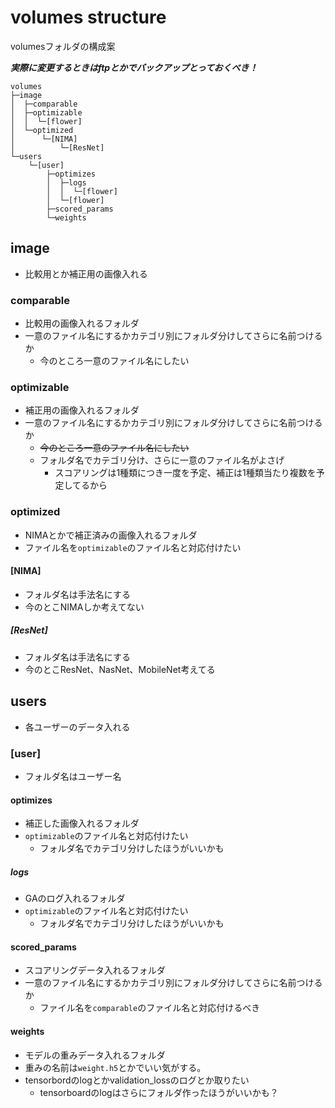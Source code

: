 # volumes structure
volumesフォルダの構成案

***実際に変更するときはftpとかでバックアップとっておくべき！***

```
volumes
├─image
│  ├─comparable
│  ├─optimizable
│  │  └─[flower]
│  └─optimized
│      └─[NIMA]
│          └─[ResNet]
└─users
    └─[user]
        ├─optimizes
        │  ├─logs
        │  │  └─[flower]
        │  └─[flower]
        ├─scored_params
        └─weights
```

## image
* 比較用とか補正用の画像入れる

### comparable
* 比較用の画像入れるフォルダ
* 一意のファイル名にするかカテゴリ別にフォルダ分けしてさらに名前つけるか
    * 今のところ一意のファイル名にしたい

### optimizable
* 補正用の画像入れるフォルダ
* 一意のファイル名にするかカテゴリ別にフォルダ分けしてさらに名前つけるか
    * ~~今のところ一意のファイル名にしたい~~
    * フォルダ名でカテゴリ分け、さらに一意のファイル名がよさげ
        * スコアリングは1種類につき一度を予定、補正は1種類当たり複数を予定してるから

### optimized
* NIMAとかで補正済みの画像入れるフォルダ
* ファイル名を`optimizable`のファイル名と対応付けたい

#### [NIMA]
* フォルダ名は手法名にする
* 今のとこNIMAしか考えてない

##### [ResNet]
* フォルダ名は手法名にする
* 今のとこResNet、NasNet、MobileNet考えてる

## users
* 各ユーザーのデータ入れる

### [user]
* フォルダ名はユーザー名

#### optimizes
* 補正した画像入れるフォルダ
* `optimizable`のファイル名と対応付けたい
    * フォルダ名でカテゴリ分けしたほうがいいかも

##### logs
* GAのログ入れるフォルダ
* `optimizable`のファイル名と対応付けたい
    * フォルダ名でカテゴリ分けしたほうがいいかも

#### scored_params
* スコアリングデータ入れるフォルダ
* 一意のファイル名にするかカテゴリ別にフォルダ分けしてさらに名前つけるか
    * ファイル名を`comparable`のファイル名と対応付けるべき

#### weights
* モデルの重みデータ入れるフォルダ
* 重みの名前は`weight.h5`とかでいい気がする。
* tensorbordのlogとかvalidation_lossのログとか取りたい
    * tensorboardのlogはさらにフォルダ作ったほうがいいかも？
